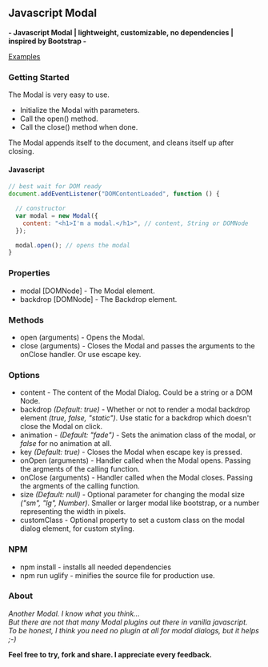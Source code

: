 ## Javascript Modal
**- Javascript Modal | lightweight, customizable, no dependencies | inspired by Bootstrap -**

[Examples](https://nehrdani.github.io/Modal/)

### Getting Started

The Modal is very easy to use.
- Initialize the Modal with parameters.
- Call the open() method.
- Call the close() method when done.

The Modal appends itself to the document, and cleans itself up after closing.

#### Javascript

```js
// best wait for DOM ready
document.addEventListener("DOMContentLoaded", function () {

  // constructor
  var modal = new Modal({
    content: "<h1>I'm a modal.</h1>", // content, String or DOMNode
  });

  modal.open(); // opens the modal
}
```

### Properties

* modal [DOMNode] - The Modal element.
* backdrop [DOMNode] - The Backdrop element.

### Methods

* open (arguments) - Opens the Modal.
* close (arguments) - Closes the Modal and passes the arguments to the onClose handler. Or use escape key.

### Options

* content - The content of the Modal Dialog. Could be a string or a DOM Node.
* backdrop *(Default: true)* - Whether or not to render a modal backdrop element *(true, false, "static")*. Use static for a backdrop which doesn't close the Modal on click.
* animation - *(Default: "fade")* - Sets the animation class of the modal, or *false* for no animation at all.
* key *(Default: true)* - Closes the Modal when escape key is pressed.
* onOpen (arguments) - Handler called when the Modal opens. Passing the argments of the calling function.
* onClose (arguments) - Handler called when the Modal closes. Passing the argments of the calling function.
* size *(Default: null)* - Optional parameter for changing the modal size *("sm", "lg", Number)*. Smaller or larger modal like bootstrap, or a number representing the width in pixels.
* customClass - Optional property to set a custom class on the modal dialog element, for custom styling.

### NPM
* npm install - installs all needed dependencies
* npm run uglify - minifies the source file for production use.

### About
*Another Modal. I know what you think...  
But there are not that many Modal plugins out there in vanilla javascript.  
To be honest, I think you need no plugin at all for modal dialogs, but it helps ;-)*

**Feel free to try, fork and share. I appreciate every feedback.**
